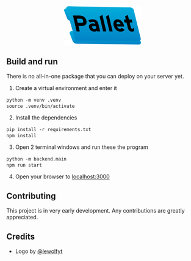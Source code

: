 <div align="center">
  <img src="./src/logo.svg" alt="<h1>Pallet</h1>" width="40%"/>
</div>

## Build and run

There is no all-in-one package that you can deploy on your server yet.

1. Create a virtual environment and enter it
```
python -m venv .venv
source .venv/bin/activate
```
2. Install the dependencies
```
pip install -r requirements.txt
npm install
```
3. Open 2 terminal windows and run these the program
```
python -m backend.main
npm run start
```
4. Open your browser to [localhost:3000](http://localhost:3000)

## Contributing

This project is in very early development. Any contributions are greatly appreciated.

## Credits

- Logo by [@lewolfyt](https://github.com/lewolfyt)
